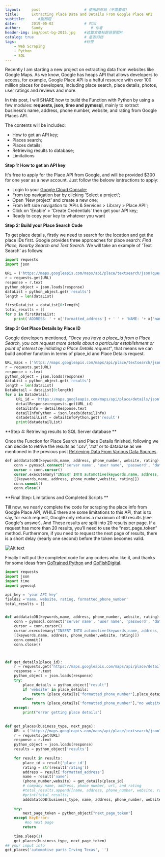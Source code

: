```yaml
---
layout:     post                    # 使用的布局（不需要改）
title:      Extracting Place Data and Details From Google Place API            # 标题 
subtitle:      #副标题
date:       2019-05-02              # 时间
author:     Sandy                      # 作者
header-img: img/post-bg-2015.jpg    #这篇文章标题背景图片
catalog: true                       # 是否归档
tags:                               #标签
    - Web Scraping
    - Python
    - SQL  
---
```



Recently I am starting a new project on extracting data from websites like Google Maps. As we know, Google has heaps API that allows developers to access, for example, Google Place API is a helful resource with over 100 million places for developers, including place search, place details, photos, user ratings and reviews and more.

In this post, I will SHARE how to build the Function with Python by using a few modules: **requests, json, time and pymssql**, mainly to extract business’s name, address, phone number, website, and rating from Google Places API. 

The contents will be included:

- How to get an API key;
- Places search;
- Places details;
- Retrieving results to database;
- Limitations

**Step 1: How to get an API key**

It's free to apply for the Place API from Google, and will be provided \$300 for one year as a new account. Just follow the beloow isntructions to apply:

- Login to your [Google Cloud Console](https://console.cloud.google.com/ "Google Cloud Console"); 
- From top navigation bar by clicking 'Select a project';
- Open 'New project' and create a new one;
- From left side navigation to 'APIs & Services > Library > Place API';
- Click on 'Enable' > 'Create Credentials' then get your API key;
- Ready to copy your key to whatever you want

**Step 2: Build your Place Search Code**

To get place details, firstly we need to search for the location and get the place IDs first. Google provides three approaches for place search: *Find Place, Nearby Search and Text Search*. We will take an example of 'Text Search' as follows:

```python
import requests
import json

URL = ('https://maps.googleapis.com/maps/api/place/textsearch/json?query='text search'&key='your API key'')
r = requests.get(URL)
response = r.text
python_object = json.loads(response)
dataList = python_object.get('results')
length = len(dataList)  

firstDataList = dataList[0:length]
total_results = []
for x in firstDataList:
    print('ADDRESS: ' + x['formatted_address'] + ' ' + 'NAME: '+ x['name'])
```

**Step 3: Get Place Details by Place ID**

Google developers mentioned, *"Once you have a place_id from a Place Search, you can request more details about a particular establishment or point of interest by initiating a Place Details request"*, that means we can build another function in terms of place_id and Place Details request.


```python
URL_maps = ('https://maps.googleapis.com/maps/api/place/textsearch/json?query='text search'&key='your API key'')
r = requests.get(URL)
response = r.text
python_object = json.loads(response)
dataList = python_object.get('results')
length = len(dataList) 
DataDetail = dataList[0:length]
for x in DataDetail:
     URL_id = 'https://maps.googleapis.com/maps/api/place/details/json?placeid={palceid}&fields=name,website,rating,formatted_phone_number&key=AIzaSyBgvmZCT3KuZxyztBknCjt7qql5qSfuZlQ'.format(palceid=x['place_id'])
     detailResponse=requests.get(URL_id)
     detailInfo = detailResponse.text
     detailInfoPython = json.loads(detailInfo)
     datadetailList = detailInfoPython.get('result')
     print(datadetailList)
```

**Step 4: Retrieving results to SQL Server database **

Once the Function for Place Search and Place Details finished, following we can decide to retrive the results as '.csv', '.txt' or to database as we mentioned in the previous post [Retrieving Data From Various Data Sources](https://hualizhouster.github.io/2019/04/09/Datasourceconnection/ "Retrieving Data From Various Data Sources").  

```sql
def adddatatoDB(keywords,name, address, phone_number, website, rating):
    conn = pymssql.connect('server name', 'user name', 'password', 'database')
    cursor = conn.cursor()
    cursor.executemany("INSERT INTO automotive(keywords,name, address, phone_number, website, rating) VALUES (%s, %s, %s, %s,%s, %s)", 
    [(keywords,name, address, phone_number,website, rating)])
    conn.commit()
    conn.close() 
```


**Final Step: Limitations and Completed Scripts **

Till now, we nearly complete the code for scraping the place info from Google Place API, WHILE there are some limitations to this API, that is to say, for each request, Google only returns a maximum of 60 results (see Google's answer). And These results are split into 20 results per page. If a request has more than 20 results, you’ll need to use the “next_page_token” method. Furthermore, if you need to request the next page of results, there is a short delay (nearly one second) before the token becomes valid.

![Alt text](https://i1126.photobucket.com/albums/l608/zhl/image_zpsjzzsaklg.png)


Finally I will put the completed code for any coders who like it, and thanks for some ideas from [GoTrained Python](https://python.gotrained.com/ "GoTrained Python") and [GoFishDigital](https://gofishdigital.com/local-link-building-python-places-api/ "GoFishDigital").

```python
import requests
import json
import time
import pymssql

api_key = 'your API key' 
fields2 ='name, website, rating, formatted_phone_number'
total_results = []


def adddatatoDB(keywords,name, address, phone_number, website, rating):
    conn = pymssql.connect('server name', 'user name', 'password', 'database')
    cursor = conn.cursor()
    cursor.executemany("INSERT INTO automotive(keywords,name, address, phone_number, website, rating) VALUES (%s, %s, %s, %s,%s, %s)", 
    [(keywords,name, address, phone_number,website, rating)])
    conn.commit()
    conn.close()       



def get_details(place_id):
    r = requests.get('https://maps.googleapis.com/maps/api/place/details/json?placeid={palceid}&fields={fields1}&key={key}'.format(palceid=place_id,fields1=fields2,key=api_key))
    response = r.text
    python_object = json.loads(response)
    try:
        place_details = python_object["result"]
        if 'website' in place_details:
            return (place_details['formatted_phone_number'],place_details['website'])
        else:
            return (place_details['formatted_phone_number'],"no website listed in API")
    except:
        print("error getting place details")
     
        
def get_places(business_type, next_page):
    URL = ('https://maps.googleapis.com/maps/api/place/textsearch/json?query='+ business_type + '&pagetoken=' + next_page + '&key='+ api_key)
    r = requests.get(URL)
    response = r.text
    python_object = json.loads(response)
    results = python_object['results']
 
    for result in results:
        place_id = result['place_id']
        rating = str(result['rating'])
        address = result['formatted_address'] 
        name = result['name'] 
        (phone_number,website) = get_details(place_id)
        # company name, address, phone number, url, and rating
        #total_results.append([name, address, phone_number, website, rating])
        #print(total_results)
        adddatatoDB(business_type, name, address, phone_number, website, rating)
        
    try:
        next_page_token = python_object["next_page_token"]
    except KeyError:
         #no next page
        return
    
    time.sleep(1)
    get_places(business_type, next_page_token) 
## your input info    
get_places('automotive parts Irving Texas', '')
```

